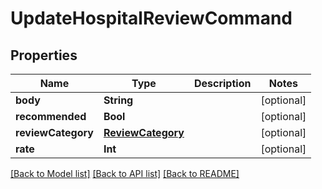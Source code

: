 # UpdateHospitalReviewCommand

## Properties
Name | Type | Description | Notes
------------ | ------------- | ------------- | -------------
**body** | **String** |  | [optional] 
**recommended** | **Bool** |  | [optional] 
**reviewCategory** | [**ReviewCategory**](ReviewCategory.md) |  | [optional] 
**rate** | **Int** |  | [optional] 

[[Back to Model list]](../README.md#documentation-for-models) [[Back to API list]](../README.md#documentation-for-api-endpoints) [[Back to README]](../README.md)


